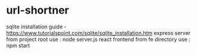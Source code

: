 # url-shortner

sqlite installation guide - https://www.tutorialspoint.com/sqlite/sqlite_installation.htm
express server from project root use : node server.js
react frontend from fe directory use : npm start
